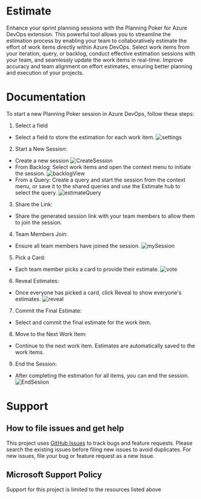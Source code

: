 # Estimate

Enhance your sprint planning sessions with the Planning Poker for Azure DevOps extension. This powerful tool allows you to streamline the estimation process by enabling your team to collaboratively estimate the effort of work items directly within Azure DevOps. Select work items from your iteration, query, or backlog, conduct effective estimation sessions with your team, and seamlessly update the work items in real-time. Improve accuracy and team alignment on effort estimates, ensuring better planning and execution of your projects.

# Documentation

To start a new Planning Poker session in Azure DevOps, follow these steps:

1. Select a field
- Select a field to store the estimation for each work item.
![settings](marketplace/images/settings.png)
2. Start a New Session:
-  Create a new session
![CreateSession](marketplace/images/CreateSession.png)
- From Backlog: Select work items and open the context menu to initiate the session.
![backlogView](marketplace/images/backlogView.png)
- From a Query: Create a query and start the session from the context menu, or save it to the shared queries and use the Estimate hub to select the query.
![estimateQuery](marketplace/images/estimateQuery.png)
3. Share the Link:
- Share the generated session link with your team members to allow them to join the session.
4. Team Members Join:
- Ensure all team members have joined the session.
![mySession](marketplace/images/mySession.png)
5. Pick a Card:
- Each team member picks a card to provide their estimate.
![vote](marketplace/images/vote.png)
6. Reveal Estimates:
- Once everyone has picked a card, click Reveal to show everyone's estimates.
![reveal](marketplace/images/reveal.png)
7. Commit the Final Estimate:
- Select and commit the final estimate for the work item.
8. Move to the Next Work Item:
- Continue to the next work item. Estimates are automatically saved to the work items.
9. End the Session:
- After completing the estimation for all items, you can end the session.
![EndSesiion](marketplace/images/EndSession.png)

# Support

## How to file issues and get help

This project uses [GitHub Issues](https://github.com/microsoft/azure-boards-estimate/issues) to track bugs and feature requests. Please search the existing issues before filing new issues to avoid duplicates. For new issues, file your bug or feature request as a new Issue. 

## Microsoft Support Policy

Support for this project is limited to the resources listed above


